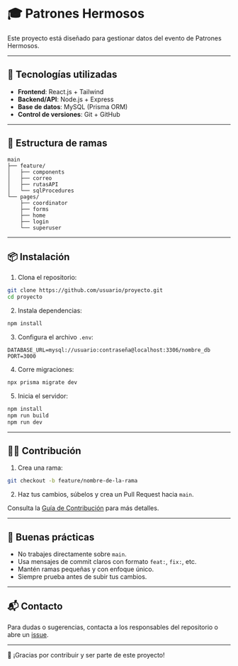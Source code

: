 # 🎓 Patrones Hermosos

Este proyecto está diseñado para gestionar datos del evento de Patrones Hermosos.

---

## 🚀 Tecnologías utilizadas

- **Frontend**: React.js + Tailwind
- **Backend/API**: Node.js + Express
- **Base de datos**: MySQL (Prisma ORM)
- **Control de versiones**: Git + GitHub

---

## 🌿 Estructura de ramas

```plaintext
main
├── feature/
│   ├── components
│   ├── correo
│   ├── rutasAPI
│   └── sqlProcedures
└── pages/
    ├── coordinator
    ├── forms
    ├── home
    ├── login
    └── superuser
```

---

## 📦 Instalación

1. Clona el repositorio:

```bash
git clone https://github.com/usuario/proyecto.git
cd proyecto
```

2. Instala dependencias:

```bash
npm install
```

3. Configura el archivo `.env`:

```env
DATABASE_URL=mysql://usuario:contraseña@localhost:3306/nombre_db
PORT=3000
```

4. Corre migraciones:

```bash
npx prisma migrate dev
```

5. Inicia el servidor:

```bash
npm install
npm run build
npm run dev
```

---

## 🧑‍💻 Contribución

1. Crea una rama:

```bash
git checkout -b feature/nombre-de-la-rama
```

2. Haz tus cambios, súbelos y crea un Pull Request hacia `main`.

Consulta la [Guía de Contribución](./COLABORACIÓN.md) para más detalles.

---

## 🧠 Buenas prácticas

- No trabajes directamente sobre `main`.
- Usa mensajes de commit claros con formato `feat:`, `fix:`, etc.
- Mantén ramas pequeñas y con enfoque único.
- Siempre prueba antes de subir tus cambios.

---

## 📬 Contacto

Para dudas o sugerencias, contacta a los responsables del repositorio o abre un [issue](https://github.com/iiRoy/Patrones-Hermosos/issues).

---
🚀 ¡Gracias por contribuir y ser parte de este proyecto! 